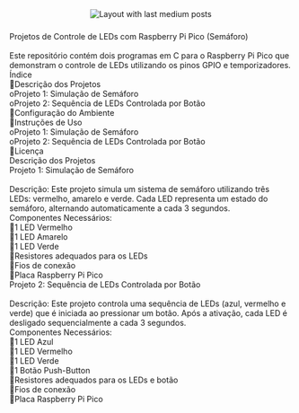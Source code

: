 <div align="center">
  <img src="https://github-read-medium-git-main.pahlevikun.vercel.app/latest?limit=4" alt="Layout with last medium posts"  />
</div>

###

<p align="left">Projetos de Controle de LEDs com Raspberry Pi Pico (Semáforo)<br><br>Este repositório contém dois programas em C para o Raspberry Pi Pico que demonstram o controle de LEDs utilizando os pinos GPIO e temporizadores.<br>Índice<br>Descrição dos Projetos<br>oProjeto 1: Simulação de Semáforo<br>oProjeto 2: Sequência de LEDs Controlada por Botão<br>Configuração do Ambiente<br>Instruções de Uso<br>oProjeto 1: Simulação de Semáforo<br>oProjeto 2: Sequência de LEDs Controlada por Botão<br>Licença<br>Descrição dos Projetos<br>Projeto 1: Simulação de Semáforo<br><br>Descrição: Este projeto simula um sistema de semáforo utilizando três LEDs: vermelho, amarelo e verde. Cada LED representa um estado do semáforo, alternando automaticamente a cada 3 segundos.<br>Componentes Necessários:<br>1 LED Vermelho<br>1 LED Amarelo<br>1 LED Verde<br>Resistores adequados para os LEDs<br>Fios de conexão<br>Placa Raspberry Pi Pico<br>Projeto 2: Sequência de LEDs Controlada por Botão<br><br>Descrição: Este projeto controla uma sequência de LEDs (azul, vermelho e verde) que é iniciada ao pressionar um botão. Após a ativação, cada LED é desligado sequencialmente a cada 3 segundos.<br>Componentes Necessários:<br>1 LED Azul<br>1 LED Vermelho<br>1 LED Verde<br>1 Botão Push-Button<br>Resistores adequados para os LEDs e botão<br>Fios de conexão<br>Placa Raspberry Pi Pico</p>

###
